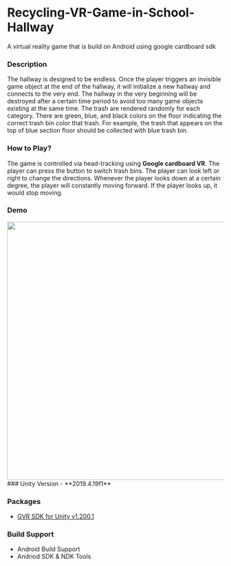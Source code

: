 # Recycling-VR-Game-in-School-Hallway
A virtual reality game that is build on Android using google cardboard sdk

### Description
The hallway is designed to be endless. Once the player triggers an invisible game object at the end of the hallway, 
it will initialize a new hallway and connects to the very end. The hallway in the very beginning will be destroyed after a certain time 
period to avoid too many game objects existing at the same time. The trash are rendered randomly for each category. 
There are green, blue, and black colors on the floor indicating the  correct trash bin color that trash. For example, 
the trash that appears on the top of blue section floor should be collected with blue trash bin.

### How to Play?
The game is controlled via head-tracking using **Google cardboard VR**. The player can press the button to switch trash bins. 
The player can look left or right to change the directions. Whenever the player looks down at a certain degree, 
the player will constantly moving forward. If the player looks up, it would stop moving.

### Demo
<img width=600px src="./demos/game_demo.gif">
### Unity Version
- **2019.4.19f1**

### Packages
- [GVR SDK for Unity v1.200.1](https://github.com/googlevr/gvr-unity-sdk/releases)

### Build Support 
- Android Build Support
- Andriod SDK & NDK Tools

